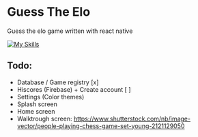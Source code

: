 # Guess The Elo
Guess the elo game written with react native

[![My Skills](https://skillicons.dev/icons?i=react,firebase)](https://skillicons.dev)

## Todo:
 - Database / Game registry [x]
 - Hiscores (Firebase) + Create account  [ ]
 - Settings (Color themes)
 - Splash screen
 - Home screen
 - Walktrough screen: https://www.shutterstock.com/nb/image-vector/people-playing-chess-game-set-young-2121129050
